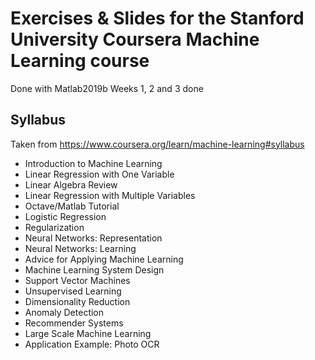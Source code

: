 # Exercises & Slides for the Stanford University Coursera Machine Learning course

Done with Matlab2019b
Weeks 1, 2 and 3 done

## Syllabus

Taken from https://www.coursera.org/learn/machine-learning#syllabus

* Introduction to Machine Learning
* Linear Regression with One Variable
* Linear Algebra Review
* Linear Regression with Multiple Variables
* Octave/Matlab Tutorial
* Logistic Regression
* Regularization
* Neural Networks: Representation
* Neural Networks: Learning
* Advice for Applying Machine Learning
* Machine Learning System Design
* Support Vector Machines
* Unsupervised Learning
* Dimensionality Reduction
* Anomaly Detection
* Recommender Systems
* Large Scale Machine Learning
* Application Example: Photo OCR
